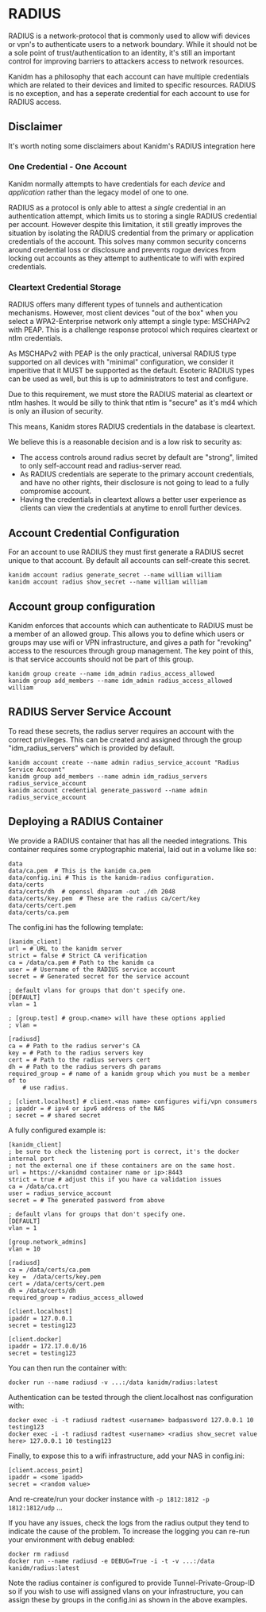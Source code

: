# RADIUS

RADIUS is a network-protocol that is commonly used to allow wifi devices or
vpn's to authenticate users to a network boundary. While it should not be a
sole point of trust/authentication to an identity, it's still an important
control for improving barriers to attackers access to network resources.

Kanidm has a philosophy that each account can have multiple credentials which
are related to their devices and limited to specific resources. RADIUS is
no exception, and has a seperate credential for each account to use for
RADIUS access.

## Disclaimer

It's worth noting some disclaimers about Kanidm's RADIUS integration here

### One Credential - One Account

Kanidm normally attempts to have credentials for each *device* and *application*
rather than the legacy model of one to one.

RADIUS as a protocol is only able to attest a *single* credential in an authentication
attempt, which limits us to storing a single RADIUS credential per account. However
despite this limitation, it still greatly improves the situation by isolating the
RADIUS credential from the primary or application credentials of the account. This
solves many common security concerns around credential loss or disclosure
and prevents rogue devices from locking out accounts as they attempt to
authenticate to wifi with expired credentials.

### Cleartext Credential Storage

RADIUS offers many different types of tunnels and authentication mechanisms.
However, most client devices "out of the box" when you select a WPA2-Enterprise
network only attempt a single type: MSCHAPv2 with PEAP. This is a challenge
response protocol which requires cleartext or ntlm credentials.

As MSCHAPv2 with PEAP is the only practical, universal RADIUS type supported
on all devices with "minimal" configuration, we consider it imperitive
that it MUST be supported as the default. Esoteric RADIUS types can be used
as well, but this is up to administrators to test and configure.

Due to this requirement, we must store the RADIUS material as cleartext or
ntlm hashes. It would be silly to think that ntlm is "secure" as it's md4
which is only an illusion of security.

This means, Kanidm stores RADIUS credentials in the database is cleartext.

We believe this is a reasonable decision and is a low risk to security as:

* The access controls around radius secret by default are "strong", limited to only self-account read and radius-server read.
* As RADIUS credentials are seperate to the primary account credentials, and have no other rights, their disclosure is not going to lead to a fully compromise account.
* Having the credentials in cleartext allows a better user experience as clients can view the credentials at anytime to enroll further devices.

## Account Credential Configuration

For an account to use RADIUS they must first generate a RADIUS secret unique to
that account. By default all accounts can self-create this secret.

    kanidm account radius generate_secret --name william william
    kanidm account radius show_secret --name william william

## Account group configuration

Kanidm enforces that accounts which can authenticate to RADIUS must be a member
of an allowed group. This allows you to define which users or groups may use
wifi or VPN infrastructure, and gives a path for "revoking" access to the resources
through group management. The key point of this, is that service accounts should
not be part of this group.

    kanidm group create --name idm_admin radius_access_allowed
    kanidm group add_members --name idm_admin radius_access_allowed william

## RADIUS Server Service Account

To read these secrets, the radius server requires an account with the
correct privileges. This can be created and assigned through the group
"idm_radius_servers" which is provided by default.

    kanidm account create --name admin radius_service_account "Radius Service Account"
    kanidm group add_members --name admin idm_radius_servers radius_service_account
    kanidm account credential generate_password --name admin radius_service_account

## Deploying a RADIUS Container

We provide a RADIUS container that has all the needed integrations. This container
requires some cryptographic material, laid out in a volume like so:

    data
    data/ca.pem  # This is the kanidm ca.pem
    data/config.ini # This is the kanidm-radius configuration.
    data/certs
    data/certs/dh  # openssl dhparam -out ./dh 2048
    data/certs/key.pem  # These are the radius ca/cert/key
    data/certs/cert.pem
    data/certs/ca.pem

The config.ini has the following template:

    [kanidm_client]
    url = # URL to the kanidm server
    strict = false # Strict CA verification
    ca = /data/ca.pem # Path to the kanidm ca
    user = # Username of the RADIUS service account
    secret = # Generated secret for the service account

    ; default vlans for groups that don't specify one.
    [DEFAULT]
    vlan = 1

    ; [group.test] # group.<name> will have these options applied
    ; vlan =

    [radiusd]
    ca = # Path to the radius server's CA
    key = # Path to the radius servers key
    cert = # Path to the radius servers cert
    dh = # Path to the radius servers dh params
    required_group = # name of a kanidm group which you must be a member of to
        # use radius.

    ; [client.localhost] # client.<nas name> configures wifi/vpn consumers
    ; ipaddr = # ipv4 or ipv6 address of the NAS
    ; secret = # shared secret

A fully configured example is:

    [kanidm_client]
    ; be sure to check the listening port is correct, it's the docker internal port
    ; not the external one if these containers are on the same host.
    url = https://<kanidmd container name or ip>:8443
    strict = true # adjust this if you have ca validation issues
    ca = /data/ca.crt
    user = radius_service_account
    secret = # The generated password from above

    ; default vlans for groups that don't specify one.
    [DEFAULT]
    vlan = 1

    [group.network_admins]
    vlan = 10

    [radiusd]
    ca = /data/certs/ca.pem
    key =  /data/certs/key.pem
    cert = /data/certs/cert.pem
    dh = /data/certs/dh
    required_group = radius_access_allowed

    [client.localhost]
    ipaddr = 127.0.0.1
    secret = testing123

    [client.docker]
    ipaddr = 172.17.0.0/16
    secret = testing123

You can then run the container with:

    docker run --name radiusd -v ...:/data kanidm/radius:latest

Authentication can be tested through the client.localhost nas configuration with:

    docker exec -i -t radiusd radtest <username> badpassword 127.0.0.1 10 testing123
    docker exec -i -t radiusd radtest <username> <radius show_secret value here> 127.0.0.1 10 testing123

Finally, to expose this to a wifi infrastructure, add your NAS in config.ini:

    [client.access_point]
    ipaddr = <some ipadd>
    secret = <random value>

And re-create/run your docker instance with `-p 1812:1812 -p 1812:1812/udp` ...

If you have any issues, check the logs from the radius output they tend to indicate the cause
of the problem. To increase the logging you can re-run your environment with debug enabled:

    docker rm radiusd
    docker run --name radiusd -e DEBUG=True -i -t -v ...:/data kanidm/radius:latest

Note the radius container *is* configured to provide Tunnel-Private-Group-ID so if you wish to use
wifi assigned vlans on your infrastructure, you can assign these by groups in the config.ini as
shown in the above examples.
